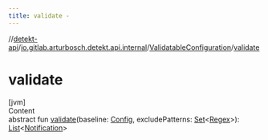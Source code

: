 ```yaml
---
title: validate -
---
```

//[detekt-api](../../index.md)/[io.gitlab.arturbosch.detekt.api.internal](../index.md)/[ValidatableConfiguration](index.md)/[validate](validate.md)



# validate  
[jvm]  
Content  
abstract fun [validate](validate.md)(baseline: [Config](../../io.gitlab.arturbosch.detekt.api/-config/index.md), excludePatterns: [Set](https://kotlinlang.org/api/latest/jvm/stdlib/kotlin.collections/-set/index.html)<[Regex](https://kotlinlang.org/api/latest/jvm/stdlib/kotlin.text/-regex/index.html)>): [List](https://kotlinlang.org/api/latest/jvm/stdlib/kotlin.collections/-list/index.html)<[Notification](../../io.gitlab.arturbosch.detekt.api/-notification/index.md)>  



